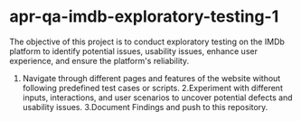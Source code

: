 # apr-qa-imdb-exploratory-testing-1

The objective of this project is to conduct exploratory testing on the IMDb platform to identify potential issues, usability issues, enhance user experience, and ensure the platform's reliability.

1. Navigate through different pages and features of the website without following predefined test cases or scripts.
2.Experiment with different inputs, interactions, and user scenarios to uncover potential defects and usability issues.
3.Document Findings and push to this repository. 
